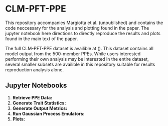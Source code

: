 # CLM-PFT-PPE

This repository accompanies Margiotta et al. (unpublished) and contains the code neccessary for the analysis and plotting found in the paper. The jupyter notebook here directions to directly reproduce the results and plots found in the main text of the paper.

The full CLM-PFT-PPE dataset is availible at (). This dataset contains all model output from the 500-member PPEs. While users interested performing their own analysis may be interested in the entire dataset, several smaller subsets are availible in this repository suitable for results reproduction analysis alone.

## Jupyter Notebooks ##

1) **Retrieve PPE Data:**
2) **Generate Trait Statistics:**
3) **Generate Output Metrics:**
4) **Run Gaussian Process Emulators:**
5) **Plots:**
